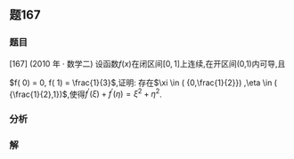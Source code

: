 ## 题167
### 题目
[167] (2010 年 · 数学二) 设函数$f( x)$在闭区间$\lbrack  {0,1}\rbrack$上连续,在开区间(0,1)内可导,且

$f( 0)  = 0, f( 1)  = \frac{1}{3}$,证明: 存在$\xi  \in  ( {0,\frac{1}{2}}) ,\eta  \in  ( {\frac{1}{2},1})$,使得${f}^{\prime }( \xi )  + {f}^{\prime }( \eta )  = {\xi }^{2} + {\eta }^{2}$.
### 分析

### 解